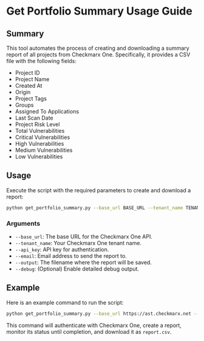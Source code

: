 # Get Portfolio Summary Usage Guide

## Summary

This tool automates the process of creating and downloading a summary report of all projects from Checkmarx One. Specifically, it provides a CSV file with the following fields:

- Project ID
- Project Name
- Created At
- Origin
- Project Tags
- Groups
- Assigned To Applications
- Last Scan Date
- Project Risk Level
- Total Vulnerabilities
- Critical Vulnerabilities
- High Vulnerabilities
- Medium Vulnerabilities
- Low Vulnerabilities

## Usage

Execute the script with the required parameters to create and download a report:

```bash
python get_portfolio_summary.py --base_url BASE_URL --tenant_name TENANT_NAME --api_key API_KEY  --output OUTPUT_FILENAME [--debug]
```

### Arguments

- `--base_url`: The base URL for the Checkmarx One API.
- `--tenant_name`: Your Checkmarx One tenant name.
- `--api_key`: API key for authentication.
- `--email`: Email address to send the report to.
- `--output`: The filename where the report will be saved.
- `--debug`: (Optional) Enable detailed debug output.

## Example

Here is an example command to run the script:

```bash
python get_portfolio_summary.py --base_url https://ast.checkmarx.net --tenant_name myTenant --api_key 12345abcde --email example@example.com --output report.csv --debug
```

This command will authenticate with Checkmarx One, create a report, monitor its status until completion, and download it as `report.csv`.
